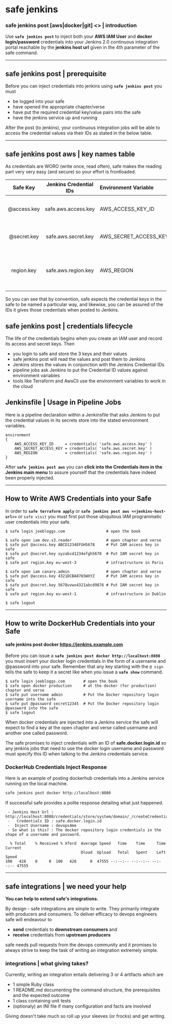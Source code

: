 
# safe jenkins <command>


### safe jenkins post [aws|docker|git] <<jenkins-host-url>> | introduction

Use **`safe jenkins post`** to inject both your **AWS IAM User** and **docker login/password** credentials into your Jenkins 2.0 continuous integration portal reachable by the **jenkins host url** given in the 4th parameter of the safe command.

---

## safe jenkins post | prerequisite

Before you can inject credentials into jenkins using **`safe jenkins post`** you must

- be logged into your safe
- have opened the appropriate chapter/verse
- have put the required credential key/value pairs into the safe
- have the jenkins service up and running

After the post (to jenkins), your continuous integration jobs will be able to access the credential values via their IDs as stated in the below table.

---

## safe jenkins post aws | key names table

As credentials are WORO (write once, read often), safe makes the reading part very very easy (and secure) so your effort is frontloaded.

| Safe Key    | Jenkins Credential IDs | Environment Variable  | Description                                              |
|:-----------:|:----------------------:|:--------------------- |:-------------------------------------------------------- |
| @access.key | safe.aws.access.key    | AWS_ACCESS_KEY_ID     | The AWS IAM user's access key credential.                |
| @secret.key | safe.aws.secret.key    | AWS_SECRET_ACCESS_KEY | The AWS IAM user's secret key credential.                |
| region.key  | safe.aws.region.key    | AWS_REGION            | The AWS region key that your Jenkins service points to.  |

So you can see that by convention, safe expects the credential keys in the safe to be named a particular way, and likewise, you can be assured of the IDs it gives those credentials when posted to Jenkins.


## safe jenkins post | credentials lifecycle

The life of the credentials begins when you create an  IAM user and record its access and secret keys. Then

- you login to safe and store the 3 keys and their values
- safe jenkins post will read the values and post them to Jenkins
- Jenkins stores the values in conjunction with the Jenkins Credential IDs
- pipeline jobs ask Jenkins to put the Credential ID values against environment variables
- tools like Terraform and AwsCli use the environment variables to work in the cloud


## Jenkinsfile | Usage in Pipeline Jobs

Here is a pipeline declaration within a Jenkinsfile that asks Jenkins to put the credential values in its secrets store into the stated environment variables.

    environment
    {
        AWS_ACCESS_KEY_ID     = credentials( 'safe.aws.access.key' )
        AWS_SECRET_ACCESS_KEY = credentials( 'safe.aws.secret.key' )
        AWS_REGION            = credentials( 'safe.aws.region.key' )
    }

After **`safe jenkins post aws`** you can **click into the Credentials item in the Jenkins main menu** to assure yourself that the credentials have indeed been properly injected.

---

## How to Write AWS Credentials into your Safe

In order to **`safe terraform apply`** or **`safe jenkins post aws <<jenkins-host-url>>`** or `safe visit` you must first put those ubiquitous IAM programmatic user credentials into your safe.

    $ safe login joebloggs.com                  # open the book

    $ safe open iam dev.s3.reader               # open chapter and verse
    $ safe put @access.key ABCD1234EFGH5678     # Put IAM access key in safe
    $ safe put @secret.key xyzabcd1234efgh5678  # Put IAM secret key in safe
    $ safe put region.key eu-west-3             # infrastructure in Paris

    $ safe open iam canary.admin                # open chapter and verse
    $ safe put @access.key 4321DCBA8765WXYZ     # Put IAM access key in safe
    $ safe put @secret.key 5678uvwx4321abcd9876 # Put IAM secret key in safe
    $ safe put region.key eu-west-1             # infrastructure in Dublin

    $ safe logout


---


## How to write DockerHub Credentials into your Safe

#### safe jenkins post docker https://jenkins.example.com

Before you can issue a **`safe jenkins post docker http://localhost:8080`** you must insert your docker login credentials in the form of a username and @password into your safe. Remember that any key starting with the `@ sign` tells the safe to keep it a secret like when you issue a **`safe show`** command.

    $ safe login joebloggs.com        # open the book
    $ safe open docker production     # at the docker (for production) chapter and verse
    $ safe put username admin         # Put the Docker repository login username into the safe
    $ safe put @password secret12345  # Put the Docker repository login @password into the safe
    $ safe logout

When docker credentials are injected into a Jenkins service the safe will expect to find a key at the open chapter and verse called username and another one called password.

The safe promises to inject credentials with an ID of **safe.docker.login.id** so any jenkins jobs that need to use the docker login username and password must specify this ID when talking to the Jenkins credentials service.


### DockerHub Credentials Inject Response

Here is an example of posting dockerhub credentials into a Jenkins service running on the local machine.

``` bash
safe jenkins post docker http://localhost:8080
```

If successful safe provides a polite response detailing what just happened.

```
 - Jenkins Host Url : http://localhost:8080/credentials/store/system/domain/_/createCredentials
 -   Credentials ID : safe.docker.login.id
 -  Inject Username : devops4me
 - So what is this? : The docker repository login credentials in the shape of a username and password.

  % Total    % Received % Xferd  Average Speed   Time    Time     Time  Current
                                 Dload  Upload   Total   Spent    Left  Speed
100   428    0     0  100   428      0  47555 --:--:-- --:--:-- --:--:-- 47555
```

---


## safe integrations | we need your help

**You can help to extend safe's integrations.**

By design - safe integrations are simple to write. They primarily integrate with producers and consumers. To deliver efficacy to devops engineers safe will endeavour to

- **send** credentials to **downstream consumers** and
- **receive** credentials from **upstream producers**

safe needs pull requests from the devops community and it promises to always strive to keep the task of writing an integration extremely simple.

### integrations | what giving takes?

Currently, writing an integration entails delivering 3 or 4 artifacts which are

- 1 simple Ruby class
- 1 README.md documenting the command structure, the prerequisites and the expected outcome
- 1 class containing unit tests
- (optionaly) an INI file if many configuration and facts are involved

Giving doesn't take much so roll up your sleeves (or frocks) and get writing.
